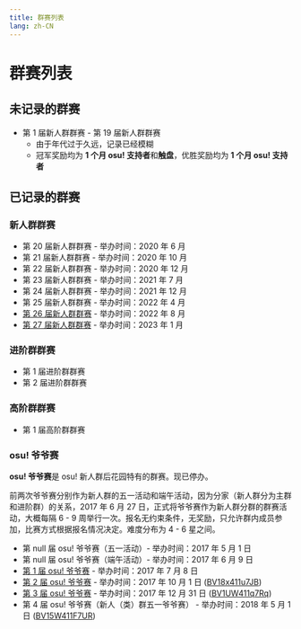 ```yaml
---
title: 群赛列表
lang: zh-CN
---
```

# 群赛列表

## 未记录的群赛

- 第 1 届新人群群赛 - 第 19 届新人群群赛
  - 由于年代过于久远，记录已经模糊
  - 冠军奖励均为 **1 个月 osu! 支持者**和**触盘**，优胜奖励均为 **1 个月 osu! 支持者**


## 已记录的群赛

### 新人群群赛

- 第 20 届新人群群赛 - 举办时间：2020 年 6 月
- 第 21 届新人群群赛 - 举办时间：2020 年 10 月
- 第 22 届新人群群赛 - 举办时间：2020 年 12 月
- 第 23 届新人群群赛 - 举办时间：2021 年 7 月
- 第 24 届新人群群赛 - 举办时间：2021 年 12 月
- 第 25 届新人群群赛 - 举办时间：2022 年 4 月
- [第 26 届新人群群赛](26.md) - 举办时间：2022 年 8 月
- [第 27 届新人群群赛](27.md) - 举办时间：2023 年 1 月

### 进阶群群赛

- 第 1 届进阶群群赛
- 第 2 届进阶群群赛

### 高阶群群赛

- 第 1 届高阶群群赛

### osu! 爷爷赛

**osu! 爷爷赛**是 osu! 新人群后花园特有的群赛。现已停办。

前两次爷爷赛分别作为新人群的五一活动和端午活动，因为分家（新人群分为主群和进阶群）的关系，2017 年 6 月 27 日，正式将爷爷赛作为新人群分群的群赛活动，大概每隔 6 - 9 周举行一次。报名无约束条件，无奖励，只允许群内成员参加，比赛方式根据报名情况决定。难度分布为 4 - 6 星之间。

- 第 null 届 osu! 爷爷赛（五一活动）- 举办时间：2017 年 5 月 1 日
- 第 null 届 osu! 爷爷赛（端午活动）- 举办时间：2017 年 6 月 9 日
- [第 1 届 osu! 爷爷赛](y1.md) - 举办时间：2017 年 7 月 8 日
- [第 2 届 osu! 爷爷赛](y2.md) - 举办时间：2017 年 10 月 1 日 ([BV18x411u7JB](https://www.bilibili.com/video/BV18x411u7JB))
- [第 3 届 osu! 爷爷赛](y3.md) - 举办时间：2017 年 12 月 31 日 ([BV1UW411q7Rq](https://www.bilibili.com/video/BV1UW411q7Rq))
- 第 4 届 osu! 爷爷赛（新人（类）群五一爷爷赛） - 举办时间：2018 年 5 月 1 日 ([BV15W411F7UR](https://www.bilibili.com/video/BV15W411F7UR))
